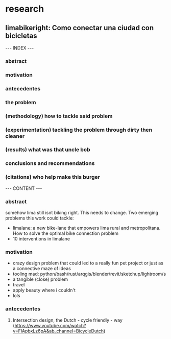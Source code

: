 # research

## limabikeright: Como conectar una ciudad con bicicletas

--- INDEX ---
### abstract
### motivation
### antecedentes
### the problem
### (methodology) how to tackle said problem
### (experimentation) tackling the problem through dirty then cleaner
### (results) what was that uncle bob
### conclusions and recommendations
### (citations) who help make this burger

--- CONTENT ---
### abstract
somehow lima still isnt biking right. This needs to change.
Two emerging problems this work could tackle:
- limalane: a new bike-lane that empowers lima rural and metropolitana. How to
solve the optimal bike connection problem
- 10 interventions in limalane

### motivation
- crazy design problem that could led to a really fun pet project or just as
a connective maze of ideas
- tooling mad: python/bash/rust/arqgis/blender/revit/sketchup/lightroom/s
- a tangible (close) problem
- travel 
- apply beauty where i couldn't
- lols

### antecedentes

1. Intersection design, the Dutch - cycle friendly - way
(https://www.youtube.com/watch?v=FlApbxLz6pA&ab_channel=BicycleDutch)

